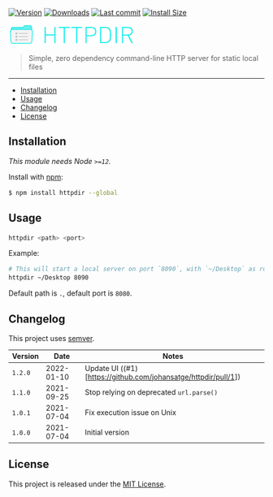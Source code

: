 [![Version](https://img.shields.io/npm/v/httpdir.svg)](https://github.com/johansatge/httpdir/releases)
[![Downloads](https://img.shields.io/npm/dm/httpdir.svg)](https://www.pkgstats.com/pkg:httpdir)
[![Last commit](https://badgen.net/github/last-commit/johansatge/httpdir)](https://github.com/johansatge/httpdir/commits/master)
[![Install Size](https://badgen.net/packagephobia/install/httpdir)](https://packagephobia.com/result?p=httpdir)

![Icon](icon.png)

> Simple, zero dependency command-line HTTP server for static local files

---

* [Installation](#installation)
* [Usage](#usage)
* [Changelog](#changelog)
* [License](#license)

## Installation

_This module needs Node `>=12`._

Install with [npm](https://www.npmjs.com/):

```bash
$ npm install httpdir --global
```

## Usage

```bash
httpdir <path> <port>
```

Example:

```bash
# This will start a local server on port `8090`, with `~/Desktop` as root directory
httpdir ~/Desktop 8090
```

Default path is `.`, default port is `8080`.

## Changelog

This project uses [semver](http://semver.org/).

| Version | Date | Notes |
| --- | --- | --- |
| `1.2.0` | 2022-01-10 | Update UI ((#1)[https://github.com/johansatge/httpdir/pull/1]) |
| `1.1.0` | 2021-09-25 | Stop relying on deprecated `url.parse()` |
| `1.0.1` | 2021-07-04 | Fix execution issue on Unix |
| `1.0.0` | 2021-07-04 | Initial version |

## License

This project is released under the [MIT License](license.md).
